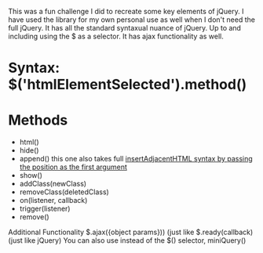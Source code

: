 This was a fun challenge I did to recreate some key elements of jQuery.  I have used the library for my own personal use as well when I don't need the full jQuery.  It has all the standard syntaxual nuance of jQuery.  Up to and including using the $ as a selector.  It has ajax functionality as well.  


# Syntax: $('htmlElementSelected').method()
# Methods
+ html()
+ hide()
+ append() this one also takes full [insertAdjacentHTML syntax by passing the position as the first argument](https://developer.mozilla.org/en-US/docs/Web/API/Element/insertAdjacentHTML)
+ show()
+ addClass(newClass)
+ removeClass(deletedClass)
+ on(listener, callback)
+ trigger(listener)
+ remove()

Additional Functionality
$.ajax({object params})) (just like $.ready(callback) (just like jQuery)
You can also use instead of the $() selector, miniQuery()